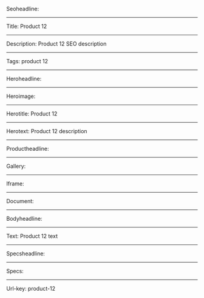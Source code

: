 Seoheadline: 

----

Title: Product 12

----

Description: Product 12 SEO description

----

Tags: product 12

----

Heroheadline: 

----

Heroimage: 

----

Herotitle: Product 12

----

Herotext: Product 12 description

----

Productheadline: 

----

Gallery: 

----

Iframe: 

----

Document: 

----

Bodyheadline: 

----

Text: Product 12 text

----

Specsheadline: 

----

Specs: 

----

Url-key: product-12
